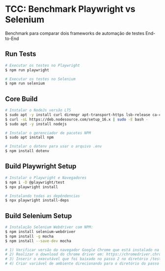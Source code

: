 # TCC: Benchmark Playwright vs Selenium
Benchmark para comparar dois frameworks de automação de testes End-to-End

## Run Tests

```bash
# Executar os testes no Playwright
$ npm run playwright

# Executar os testes no Selenium
$ npm run selenium

```

## Core Build

```bash
# Instalar o NodeJs versão LTS
$ sudo apt -y install curl dirmngr apt-transport-https lsb-release ca-certificates
$ curl -sL https://deb.nodesource.com/setup_16.x | sudo -E bash -
$ sudo apt -y install nodejs

# Instalar o gerenciador de pacotes NPM
$ sudo apt install npm

# Instalar o dotenv para usar o arquivo .env
$ npm install dotenv
```

## Build Playwright Setup

```bash
# Instalar o Playwright e Navegadores
$ npm i -D @playwright/test
$ npx playwright install

# Instalando todas as depêndencias
$ npx playwright install-deps
```

## Build Selenium Setup

```bash
# Instalação Selenium Webdriver com NPM:
$ npm install selenium-webdriver
$ npm install -g mocha
$ npm install --save-dev mocha

# 1) Verificar versão do navegador Google Chrome que está instalado na máquina
# 2) Realizar o download do chrome driver em: https://chromedriver.chromium.org/downloads de acordo com a versão verificada no passo 1
# 3) Inserir o executável que foi baixado no passo 2 no diretório /tests/selenium/drivers/chrome/
# 4) Criar variável de ambiente direcionando para o diretório do passo 3
```
